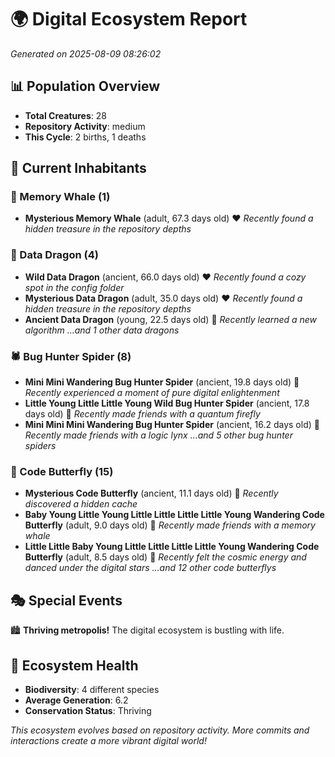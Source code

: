 # 🌍 Digital Ecosystem Report
*Generated on 2025-08-09 08:26:02*

## 📊 Population Overview
- **Total Creatures**: 28
- **Repository Activity**: medium
- **This Cycle**: 2 births, 1 deaths

## 👥 Current Inhabitants

### 🐋 Memory Whale (1)
- **Mysterious Memory Whale** (adult, 67.3 days old) ❤️
  *Recently found a hidden treasure in the repository depths*

### 🐉 Data Dragon (4)
- **Wild Data Dragon** (ancient, 66.0 days old) ❤️
  *Recently found a cozy spot in the config folder*
- **Mysterious Data Dragon** (adult, 35.0 days old) ❤️
  *Recently found a hidden treasure in the repository depths*
- **Ancient Data Dragon** (young, 22.5 days old) 💛
  *Recently learned a new algorithm*
  *...and 1 other data dragons*

### 🕷️ Bug Hunter Spider (8)
- **Mini Mini Wandering Bug Hunter Spider** (ancient, 19.8 days old) 💛
  *Recently experienced a moment of pure digital enlightenment*
- **Little Young Little Little Young Wild Bug Hunter Spider** (ancient, 17.8 days old) 💛
  *Recently made friends with a quantum firefly*
- **Mini Mini Mini Wandering Bug Hunter Spider** (ancient, 16.2 days old) 💛
  *Recently made friends with a logic lynx*
  *...and 5 other bug hunter spiders*

### 🦋 Code Butterfly (15)
- **Mysterious Code Butterfly** (ancient, 11.1 days old) 💚
  *Recently discovered a hidden cache*
- **Baby Young Little Young Little Little Little Little Young Wandering Code Butterfly** (adult, 9.0 days old) 💚
  *Recently made friends with a memory whale*
- **Little Little Baby Young Little Little Little Little Young Wandering Code Butterfly** (adult, 8.5 days old) 💚
  *Recently felt the cosmic energy and danced under the digital stars*
  *...and 12 other code butterflys*

## 🎭 Special Events

🏙️ **Thriving metropolis!** The digital ecosystem is bustling with life.

## 🔬 Ecosystem Health
- **Biodiversity**: 4 different species
- **Average Generation**: 6.2
- **Conservation Status**: Thriving

*This ecosystem evolves based on repository activity. More commits and interactions create a more vibrant digital world!*